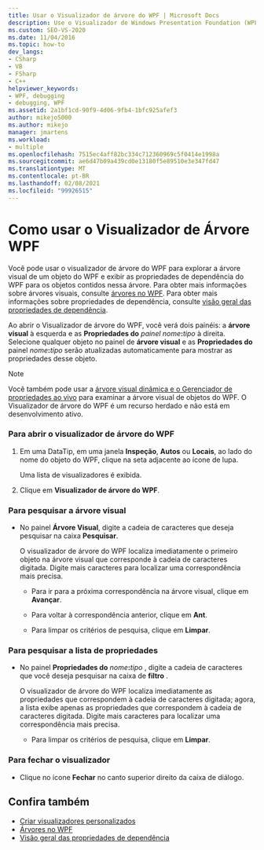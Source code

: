 ```yaml
---
title: Usar o Visualizador de árvore do WPF | Microsoft Docs
description: Use o Visualizador de Windows Presentation Foundation (WPF) para explorar a árvore visual de um objeto do WPF e exibir as propriedades de dependência do WPF no Visual Studio.
ms.custom: SEO-VS-2020
ms.date: 11/04/2016
ms.topic: how-to
dev_langs:
- CSharp
- VB
- FSharp
- C++
helpviewer_keywords:
- WPF, debugging
- debugging, WPF
ms.assetid: 2a1bf1cd-90f9-4d06-9fb4-1bfc925afef3
author: mikejo5000
ms.author: mikejo
manager: jmartens
ms.workload:
- multiple
ms.openlocfilehash: 7515ec4aff82bc334c712360969c5f0414e1998a
ms.sourcegitcommit: ae6d47b09a439cd0e13180f5e89510e3e347fd47
ms.translationtype: MT
ms.contentlocale: pt-BR
ms.lasthandoff: 02/08/2021
ms.locfileid: "99926515"
---
```

# <a name="how-to-use-the-wpf-tree-visualizer"></a>Como usar o Visualizador de Árvore WPF
Você pode usar o visualizador de árvore do WPF para explorar a árvore visual de um objeto do WPF e exibir as propriedades de dependência do WPF para os objetos contidos nessa árvore. Para obter mais informações sobre árvores visuais, consulte [árvores no WPF](/dotnet/framework/wpf/advanced/trees-in-wpf). Para obter mais informações sobre propriedades de dependência, consulte [visão geral das propriedades de dependência](/dotnet/framework/wpf/advanced/dependency-properties-overview).

 Ao abrir o Visualizador de árvore do WPF, você verá dois painéis: a **árvore visual** à esquerda e as **Propriedades do** _painel nome_**:**_tipo_ à direita. Selecione qualquer objeto no painel de **árvore visual** e as **Propriedades do** painel _nome_**:**_tipo_ serão atualizadas automaticamente para mostrar as propriedades desse objeto.

 > [!NOTE]
 > Você também pode usar a [árvore visual dinâmica e o Gerenciador de propriedades ao vivo](../xaml-tools/inspect-xaml-properties-while-debugging.md) para examinar a árvore visual de objetos do WPF. O Visualizador de árvore do WPF é um recurso herdado e não está em desenvolvimento ativo.

### <a name="to-open-the-wpf-tree-visualizer"></a>Para abrir o visualizador de árvore do WPF

1. Em uma DataTip, em uma janela **Inspeção**, **Autos** ou **Locais**, ao lado do nome do objeto do WPF, clique na seta adjacente ao ícone de lupa.

     Uma lista de visualizadores é exibida.

2. Clique em **Visualizador de árvore do WPF**.

### <a name="to-search-the-visual-tree"></a>Para pesquisar a árvore visual

- No painel **Árvore Visual**, digite a cadeia de caracteres que deseja pesquisar na caixa **Pesquisar**.

  O visualizador de árvore do WPF localiza imediatamente o primeiro objeto na árvore visual que corresponde à cadeia de caracteres digitada. Digite mais caracteres para localizar uma correspondência mais precisa.

  - Para ir para a próxima correspondência na árvore visual, clique em **Avançar**.

  - Para voltar à correspondência anterior, clique em **Ant**.

  - Para limpar os critérios de pesquisa, clique em **Limpar**.

### <a name="to-search-the-properties-list"></a>Para pesquisar a lista de propriedades

- No painel **Propriedades do** _nome_**:**_tipo_ , digite a cadeia de caracteres que você deseja pesquisar na caixa de **filtro** .

  O visualizador de árvore do WPF localiza imediatamente as propriedades que correspondem à cadeia de caracteres digitada; agora, a lista exibe apenas as propriedades que correspondem à cadeia de caracteres digitada. Digite mais caracteres para localizar uma correspondência mais precisa.

  - Para limpar os critérios de pesquisa, clique em **Limpar**.

### <a name="to-close-the-visualizer"></a>Para fechar o visualizador

- Clique no ícone **Fechar** no canto superior direito da caixa de diálogo.

## <a name="see-also"></a>Confira também
- [Criar visualizadores personalizados](../debugger/create-custom-visualizers-of-data.md)
- [Árvores no WPF](/dotnet/framework/wpf/advanced/trees-in-wpf)
- [Visão geral das propriedades de dependência](/dotnet/framework/wpf/advanced/dependency-properties-overview)
